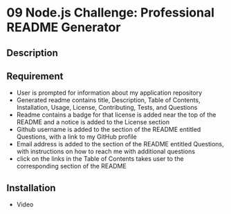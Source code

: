 # 09 Node.js Challenge: Professional README Generator

## Description

## Requirement
- User is prompted for information about my application repository
- Generated readme contains title, Description, Table of Contents, Installation, Usage, License, Contributing, Tests, and Questions
- Readme contains a badge for that license is added near the top of the README and a notice is added to the License section
- Github username is added to the section of the README entitled Questions, with a link to my GitHub profile
- Email address is added to the section of the README entitled Questions, with instructions on how to reach me with additional questions
- click on the links in the Table of Contents takes user to the corresponding section of the README


## Installation

- Video

